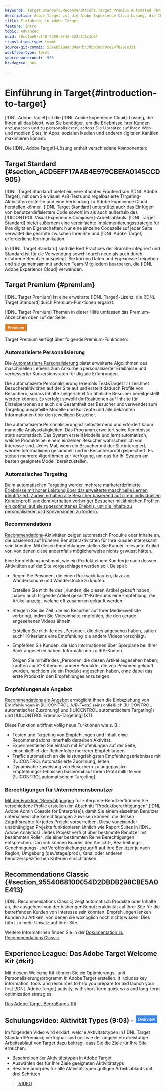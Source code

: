 ```yaml
---
keywords: Target Standard;Recommendations;Target Premium;Automated Personalization;auto-target;auto target;permissions;what is adobe target;
description: Adobe Target ist die Adobe Experience Cloud-Lösung, die Ihnen all das bietet, was Sie benötigen, um die Erlebnisse Ihrer Kunden anzupassen und zu personalisieren, sodass Sie Umsätze auf Ihren Web- und mobilen Sites, in Apps, sozialen Medien und anderen digitalen Kanälen maximieren können.
title: Einführung in Adobe Target
feature: intro
topic: Advanced
uuid: 70ccfbe9-c240-4380-9f43-522af51c1d5f
translation-type: tm+mt
source-git-commit: 55ee85188ec80a4dcc7dbb39cd0ce24f829ea331
workflow-type: tm+mt
source-wordcount: '903'
ht-degree: 86%

---
```



# Einführung in Target{#introduction-to-target}

[!DNL Adobe Target] ist die [!DNL Adobe Experience Cloud]-Lösung, die Ihnen all das bietet, was Sie benötigen, um die Erlebnisse Ihrer Kunden anzupassen und zu personalisieren, sodass Sie Umsätze auf Ihren Web- und mobilen Sites, in Apps, sozialen Medien und anderen digitalen Kanälen maximieren können.

Die [!DNL Adobe Target]-Lösung enthält verschiedene Komponenten:

## Target Standard  {#section_ACD5EFF17AAB4E979CBEFA0145CCD905}

[!DNL Target Standard] bietet ein vereinfachtes Frontend von [!DNL Adobe Target], mit dem Sie visuell A/B-Tests und regelbasierte Targeting-Aktivitäten erstellen und eine Verbindung zu Adobe Experience Cloud herstellen können. [!DNL Target Standard] unterstützt auch das Einfügen von benutzerdefiniertem Code sowohl im als auch außerhalb des [!UICONTROL Visual Experience Composer]-Arbeitsablaufs. [!DNL Target Standard] bietet außerdem eine vereinfachte Implementierungsstrategie für Ihre digitalen Eigenschaften: Nur eine einzelne Codezeile auf jeder Seite verwaltet die gesamte zwischen Ihrer Site und [!DNL Adobe Target] erforderliche Kommunikation.

In [!DNL Target Standard] sind die Best Practices der Branche integriert und Standard ist für die Verwendung sowohl durch neue als auch durch erfahrene Benutzer ausgelegt. Sie können Daten und Ergebnisse freigeben und sie gemeinsam mit anderen Team-Mitgliedern bearbeiten, die [!DNL Adobe Experience Cloud] verwenden.

## Target Premium {#premium}

[!DNL Target Premium] ist eine erweiterte [!DNL Target]-Lizenz, die [!DNL Target Standard] durch Premium-Funktionen ergänzt.

[!DNL Target Premium] Themen in dieser Hilfe umfassen das Premium-Abzeichen oben auf der Seite:

![Premium-Zeichen](/help/assets/premium.png)

Target Premium verfügt über folgende Premium-Funktionen:

### Automatisierte Personalisierung

Die [Automatisierte Personalisierung](../c-activities/t-automated-personalization/automated-personalization.md#task_8AAF837796D74CF893CA2F88BA1491C9) bietet erweiterte Algorithmen des maschinellen Lernens zum Ankurbeln personalisierter Erlebnisse und verbesserter Konversionsraten für digitale Erfahrungen.

Die automatisierte Personalisierung (ehemals Test&amp;Target 1:1) zeichnet Besucheraktivitäten auf der Site auf und erstellt dadurch Profile von Besuchern, sodass Inhalte zielgerichtet für ähnliche Besucher bereitgestellt werden können. Es verfolgt sowohl die Reaktionen auf Inhalte für Einzelpersonen als auch die Gesamtheit der Besucher und verwendet zum Targeting ausgefeilte Modelle und Konzepte und alle bekannten Informationen über den jeweiligen Besucher.

Die automatisierte Personalisierung ist selbstlernend und erfordert kaum manuelle Analysetätigkeiten. Das Programm erweitert seine Kenntnisse stets automatisch. Das System erstellt Modelle und lernt automatisch, welche Produkte bei einem einzelnen Besucher wahrscheinlich von Interesse sind. Jedes Mal, wenn ein Besucher mit der Site interagiert, werden Informationen gesammelt und im Besucherprofil gespeichert. Es stehen mehrere Algorithmen zur Verfügung, um das für Ihr System am besten geeignete Modell bereitzustellen.

### Automatisches Targeting

[Beim automatischen Targeting werden mehrere marketerdefinierte Erlebnisse mit hoher Leistung über das erweiterte maschinelle Lernen identifiziert. Zudem erhalten alle Besucher basierend auf ihrem individuellen Kundenprofil und dem Verhalten vorheriger Besucher mit ähnlichen Profilen ein optimal auf sie zugeschnittenes Erlebnis, um die Inhalte zu personalisieren und Konversionen zu fördern.](/help/c-activities/auto-target-to-optimize.md)

### Recommendations

[Recommendations](../c-recommendations/recommendations.md#concept_7556C8A4543942F2A77B13A29339C0C0)-Aktivitäten zeigen automatisch Produkte oder Inhalte an, die basierend auf früheren Benutzeraktivitäten für Ihre Kunden interessant sein könnten. Mit diesen Empfehlungen stellen Sie Kunden relevante Artikel vor, von denen diese andernfalls möglicherweise nichts gewusst hätten.

Eine Empfehlung bestimmt, wie ein Produkt einem Kunden je nach dessen Aktivitäten auf der Site vorgeschlagen werden soll. Beispiel:

* Regen Sie Personen, die einen Rucksack kaufen, dazu an, Wanderschuhe und Wanderstöcke zu kaufen.

   Erstellen Sie mithilfe des „Kunden, die diesen Artikel gekauft haben, haben auch folgende Artikel gekauft“-Kriteriums eine Empfehlung, die Artikel anzeigt, welche oft zusammen gekauft werden.

* Steigern Sie die Zeit, die ein Besucher auf Ihrer Medienwebsite verbringt, indem Sie Videoinhalte empfehlen, die den gerade angesehenen Videos ähneln.

   Erstellen Sie mithilfe des „Personen, die dies angesehen haben, sahen auch“-Kriteriums eine Empfehlung, die andere Videos vorschlägt.

* Empfehlen Sie Kunden, die sich Informationen über Sparpläne bei Ihrer Bank angesehen haben, Informationen zu IRA-Konten.

   Zeigen Sie mithilfe des „Personen, die diesen Artikel angesehen haben, kauften auch“-Kriteriums andere Produkte, die von Personen gekauft wurden, nachdem sie ein Produkt angesehen haben, ohne dabei das erste Produkt in den Empfehlungen anzuzeigen.

### Empfehlungen als Angebot

[Recommendations als Angebot](/help/c-recommendations/recommendations-as-an-offer.md) ermöglicht Ihnen die Einbeziehung von Empfehlungen in [!UICONTROL A/B-Tests] (einschließlich [!UICONTROL automatischer Zuordnung] und [!UICONTROL automatischem Targeting]) und [!UICONTROL Erlebnis-Targeting] (XT).

Diese Funktion eröffnet völlig neue Funktionen wie z. B.:

* Testen und Targeting von Empfehlungen und Inhalt ohne Recommendations innerhalb derselben Aktivität.
* Experimentieren Sie einfach mit Empfehlungen auf der Seite, einschließlich der Reihenfolge mehrerer Empfehlungen.
* Traffic automatisch an die leistungsfähigsten Empfehlungserlebnisse mit [!UICONTROL Automatisierte Zuordnung] leiten.
* Dynamische Zuweisung von Besuchern zu angepassten Empfehlungserlebnissen basierend auf ihrem Profil mithilfe von [!UICONTROL automatischem Targeting].

### Berechtigungen für Unternehmensbenutzer

[Mit der Funktion &quot;Berechtigungen](../administrating-target/c-user-management/property-channel/property-channel.md#concept_E396B16FA2024ADBA27BC056138F9838) für Enterprise-Benutzer&quot;können Sie verschiedene Profile erstellen (im Abschnitt &quot;Produktberechtigungen&quot; [!DNL Adobe Admin Console for Enterprise]), damit Sie einem einzelnen Benutzer unterschiedliche Berechtigungen zuweisen können, die dessen Zugriffsrechte für jedes Projekt vorschreiben. Diese voneinander unabhängigen Projekte funktionieren ähnlich wie Report Suites in [!DNL Adobe Analytics]. Jedes Projekt verfügt über bestimmte Benutzer mit bestimmten Rollen, die einer bestimmten Reihe Berechtigungen entsprechen. Dadurch können Kunden den Ansicht-, Bearbeitungs-, Genehmigungs- und Veröffentlichungszugriff auf ihre Benutzer je nach Region, Umgebung (dev/stage/prod), Kanal oder anderen benutzerspezifischen Kriterien einschränken.

## Recommendations Classic {#section_9554068100054D2DBDB298CBE5A0E413}

[!DNL Recommendations Classic] zeigt automatisch Produkte oder Inhalte an, die ausgehend von der bisherigen Benutzeraktivität auf Ihrer Site für die betreffenden Kunden von Interesse sein könnten. Empfehlungen lenken Kunden zu Artikeln, von denen sie womöglich noch nichts wissen. Dies führt zu mehr Umsatz auf Ihrer Site.

Weitere Informationen finden Sie in der [Dokumentation zu Recommendations Classic](../assets/adobe-recommendations-classic.pdf).

## Experience League: Das Adobe Target Welcome Kit {#kit}

Mit diesem Welcome Kit können Sie ein Optimierungs- und Personalisierungsprogramm in Adobe Target erstellen. It includes key information, tools, and resources to help you prepare for and launch your first [!DNL Adobe Target] activity, with short-term quick wins and long-term optimization strategies.

[Das Adobe Target-Begrüßungs-Kit](https://expleague.azureedge.net/pdf/Adobe-Target-Welcome-Kit.pdf)

## Schulungsvideo: Aktivität Types (9:03) - ![Überblick](/help/assets/overview.png)

Im folgenden Video wird erklärt, welche Aktivitätstypen in [!DNL Target Standard/Premium] verfügbar sind und wie der angeleitete dreistufige Arbeitsablauf von Target dazu beiträgt, dass Sie die Ziele für Ihre Site erreichen.

* Beschreiben der Aktivitätstypen in Adobe Target
* Auswählen des für Ihre Ziele geeigneten Aktivitätstyps
* Beschreibung des für alle Aktivitätstypen gültigen Arbeitsablaufs mit drei Schritten

>[!VIDEO](https://video.tv.adobe.com/v/17386)
